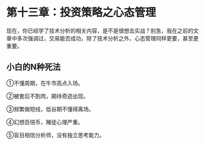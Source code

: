 # 第十三章：投资策略之心态管理

现在，你已经学了技术分析的相关内容，是不是很想去实战？别急，我在之前的文章中多次强调过，交易能否成功，除了技术分析之外，心态管理同样更要，甚至更重要。

## 小白的N种死法

①不懂周期，在牛市高点入场。

②被套后不割肉，期待奇迹出现。

③频繁做短线，低谷期不懂得离场。

④幻想百倍币，赌徒心理严重。

⑤盲目相信分析师，没有独立思考能力。

